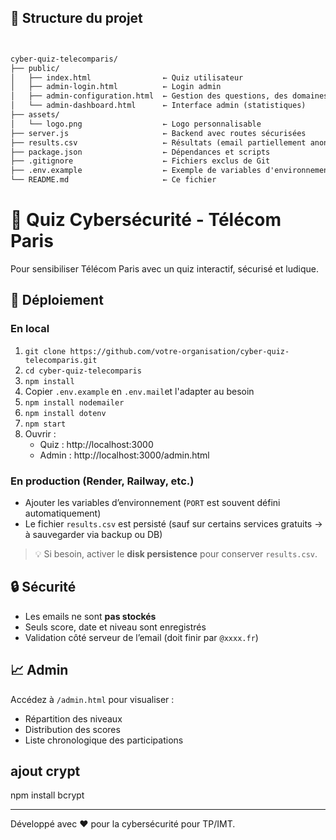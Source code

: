 ## 📁 Structure du projet

```markdown


cyber-quiz-telecomparis/
├── public/
│   ├── index.html                ← Quiz utilisateur
│   ├── admin-login.html          ← Login admin
│   ├── admin-configuration.html  ← Gestion des questions, des domaines de mail, des départements
│   └── admin-dashboard.html      ← Interface admin (statistiques)
├── assets/
│   └── logo.png                  ← Logo personnalisable
├── server.js                     ← Backend avec routes sécurisées
├── results.csv                   ← Résultats (email partiellement anonymisé)
├── package.json                  ← Dépendances et scripts
├── .gitignore                    ← Fichiers exclus de Git
├── .env.example                  ← Exemple de variables d'environnement
└── README.md                     ← Ce fichier

```



# 🔐 Quiz Cybersécurité - Télécom Paris

Pour sensibiliser Télécom Paris avec un quiz interactif, sécurisé et ludique.

## 🚀 Déploiement

### En local
1. `git clone https://github.com/votre-organisation/cyber-quiz-telecomparis.git`
2. `cd cyber-quiz-telecomparis`
3. `npm install`
4. Copier `.env.example` en `.env.mail`et l'adapter au besoin
5. `npm install nodemailer`
6. `npm install dotenv`
7. `npm start`
8. Ouvrir :
   - Quiz : http://localhost:3000
   - Admin : http://localhost:3000/admin.html

### En production (Render, Railway, etc.)
- Ajouter les variables d’environnement (`PORT` est souvent défini automatiquement)
- Le fichier `results.csv` est persisté (sauf sur certains services gratuits → à sauvegarder via backup ou DB)

> 💡 Si besoin, activer le **disk persistence** pour conserver `results.csv`.

## 🔒 Sécurité
- Les emails ne sont **pas stockés**
- Seuls score, date et niveau sont enregistrés
- Validation côté serveur de l’email (doit finir par `@xxxx.fr`)

## 📈 Admin
Accédez à `/admin.html` pour visualiser :
- Répartition des niveaux
- Distribution des scores
- Liste chronologique des participations

## ajout crypt

npm install bcrypt


---

Développé avec ❤️ pour la cybersécurité pour TP/IMT.
